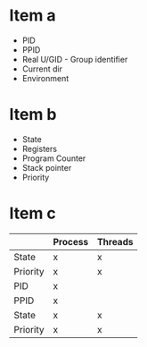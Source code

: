 # Item a

- PID
- PPID
- Real U/GID - Group identifier
- Current dir
- Environment

# Item b

- State
- Registers
- Program Counter
- Stack pointer
- Priority

# Item c

|          | Process | Threads |
| -------- | ------- | ------- |
| State    | x       | x       |
| Priority | x       | x       |
| PID      | x       |         |
| PPID     | x       |         |
| State    | x       | x       |
| Priority | x       | x       |
